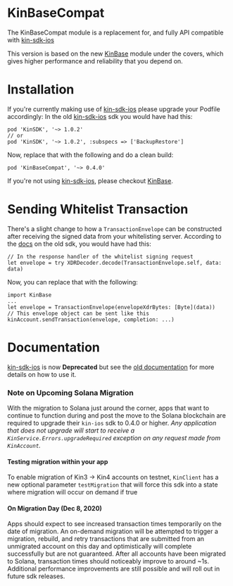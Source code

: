 # KinBaseCompat

The KinBaseCompat module is a replacement for, and fully API compatible with [kin-sdk-ios](https://github.com/kinecosystem/kin-sdk-ios)

This version is based on the new [KinBase](../KinBase/README.md) module under the covers, which gives higher performance and reliability that you depend on.

# Installation
If you're currently making use of [kin-sdk-ios](https://github.com/kinecosystem/kin-sdk-ios) please upgrade your Podfile accordingly:
In the old [kin-sdk-ios](https://github.com/kinecosystem/kin-sdk-ios) sdk you would have had this:
```
pod 'KinSDK', '~> 1.0.2'
// or
pod 'KinSDK', '~> 1.0.2', :subspecs => ['BackupRestore']
```
Now, replace that with the following and do a clean build:
```
pod 'KinBaseCompat', '~> 0.4.0'
```

If you're not using [kin-sdk-ios](https://github.com/kinecosystem/kin-sdk-ios), please checkout [KinBase](../KinBase/README.md).

# Sending Whitelist Transaction
There's a slight change to how a `TransactionEnvelope` can be constructed after receiving the signed data from your whitelisting server. According to the [docs](https://docs.kin.org/ios/hi-kin#send-kin-with-a-whitelist-transaction) on the old sdk, you would have had this:
```
// In the response handler of the whitelist signing request
let envelope = try XDRDecoder.decode(TransactionEnvelope.self, data: data)
```
Now, you can replace that with the following:
```
import KinBase
...
let envelope = TransactionEnvelope(envelopeXdrBytes: [Byte](data))
// This envelope object can be sent like this
kinAccount.sendTransaction(envelope, completion: ...)
```

# Documentation
[kin-sdk-ios](https://github.com/kinecosystem/kin-sdk-ios) is now **Deprecated** but see the [old documentation](https://docs.kin.org/ios/sdk) for more details on how to use it.

### Note on Upcoming Solana Migration
With the migration to Solana just around the corner, apps that want to continue to function during and post the move to the Solana blockchain are required to upgrade their `kin-ios` sdk to 0.4.0 or higher.
*Any application that does not upgrade will start to receive a `KinService.Errors.upgradeRequired` exception on any request made from `KinAccount`.*

#### Testing migration within your app
To enable migration of Kin3 -> Kin4 accounts on testnet, `KinClient` has a new optional parameter 
`testMigration` that will force this sdk into a state where migration will occur on demand if true

#### On Migration Day (Dec 8, 2020)
Apps should expect to see increased transaction times temporarily on the date of migration.
An on-demand migration will be attempted to trigger a migration, rebuild, and retry transactions that are submitted from an unmigrated account on this day and optimistically will complete successfully but are not guaranteed.
After all accounts have been migrated to Solana, transaction times should noticeably improve to around ~1s. Additional performance improvements are still possible and will roll out in future sdk releases.